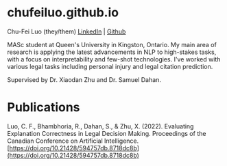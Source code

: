 # chufeiluo.github.io

Chu-Fei Luo (they/them)
[LinkedIn](https://www.linkedin.com/in/chu-fei-luo-40a18a171/) | [Github](https://github.com/chufeiluo)

MASc student at Queen's University in Kingston, Ontario. My main area of research is applying the latest advancements in NLP to high-stakes tasks, with a focus on interpretability and few-shot technologies. I've worked with various legal tasks including personal injury and legal citation prediction.

Supervised by Dr. Xiaodan Zhu and Dr. Samuel Dahan.

# Publications

  Luo, C. F., Bhambhoria, R., Dahan, S., & Zhu, X. (2022). Evaluating Explanation Correctness in Legal Decision Making. Proceedings of the Canadian Conference on Artificial Intelligence. [https://doi.org/10.21428/594757db.8718dc8b](https://doi.org/10.21428/594757db.8718dc8b)

